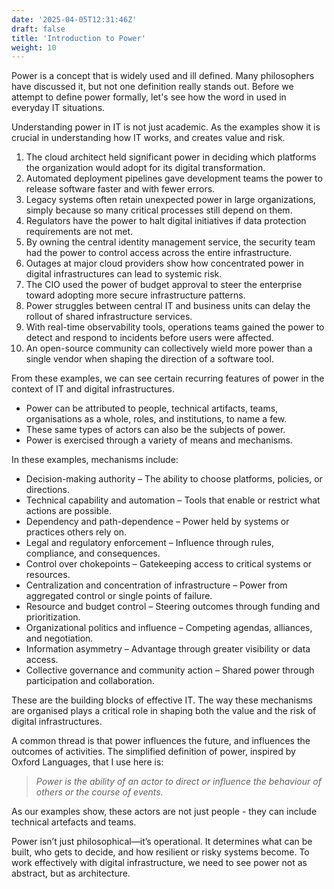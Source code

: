 ```yaml
---
date: '2025-04-05T12:31:46Z'
draft: false
title: 'Introduction to Power'
weight: 10
---
```

Power is a concept that is widely used and ill defined. Many philosophers have discussed it, but not one definition really stands out.
Before we attempt to define power formally, let's see how the word in used in everyday IT situations.

Understanding power in IT is not just academic. As the examples show it is crucial in understanding how IT works, and creates value and risk.

1. The cloud architect held significant power in deciding which platforms the organization would adopt for its digital transformation.
1. Automated deployment pipelines gave development teams the power to release software faster and with fewer errors.
1. Legacy systems often retain unexpected power in large organizations, simply because so many critical processes still depend on them.
1. Regulators have the power to halt digital initiatives if data protection requirements are not met.
1. By owning the central identity management service, the security team had the power to control access across the entire infrastructure.
1. Outages at major cloud providers show how concentrated power in digital infrastructures can lead to systemic risk.
1. The CIO used the power of budget approval to steer the enterprise toward adopting more secure infrastructure patterns.
1. Power struggles between central IT and business units can delay the rollout of shared infrastructure services.
1. With real-time observability tools, operations teams gained the power to detect and respond to incidents before users were affected.
1. An open-source community can collectively wield more power than a single vendor when shaping the direction of a software tool.

From these examples, we can see certain recurring features of power in the context of IT and digital infrastructures.

- Power can be attributed to people, technical artifacts, teams, organisations as a whole, roles, and institutions, to name a few.
- These same types of actors can also be the subjects of power.
- Power is exercised through a variety of means and mechanisms.

In these examples, mechanisms include:

- Decision-making authority – The ability to choose platforms, policies, or directions.
- Technical capability and automation – Tools that enable or restrict what actions are possible.
- Dependency and path-dependence – Power held by systems or practices others rely on.
- Legal and regulatory enforcement – Influence through rules, compliance, and consequences.
- Control over chokepoints – Gatekeeping access to critical systems or resources.
- Centralization and concentration of infrastructure – Power from aggregated control or single points of failure.
- Resource and budget control – Steering outcomes through funding and prioritization.
- Organizational politics and influence – Competing agendas, alliances, and negotiation.
- Information asymmetry – Advantage through greater visibility or data access.
- Collective governance and community action – Shared power through participation and collaboration.

These are the building blocks of effective IT.
The way these mechanisms are organised plays a critical role in shaping both the value and the risk of digital infrastructures.

A common thread is that power influences the future, and influences the outcomes of activities.
The simplified definition of power, inspired by Oxford Languages, that I use here is:

> _Power is the ability of an actor to direct or influence the behaviour of others or the course of events._

As our examples show, these actors are not just people - they can include technical artefacts and teams.

Power isn’t just philosophical—it’s operational. It determines what can be built, who gets to decide, and how resilient or risky systems become. To work effectively with digital infrastructure, we need to see power not as abstract, but as architecture.
